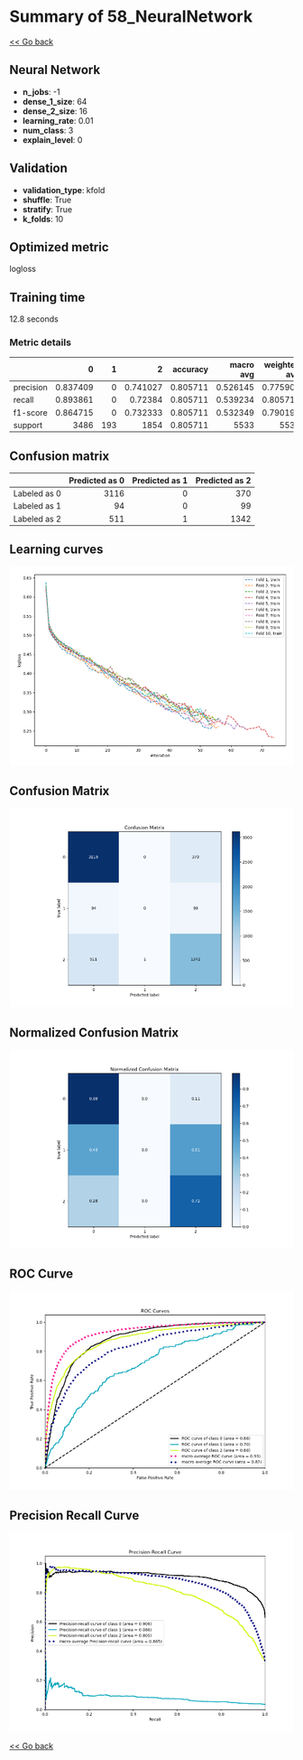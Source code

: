 # Summary of 58_NeuralNetwork

[<< Go back](../README.md)


## Neural Network
- **n_jobs**: -1
- **dense_1_size**: 64
- **dense_2_size**: 16
- **learning_rate**: 0.01
- **num_class**: 3
- **explain_level**: 0

## Validation
 - **validation_type**: kfold
 - **shuffle**: True
 - **stratify**: True
 - **k_folds**: 10

## Optimized metric
logloss

## Training time

12.8 seconds

### Metric details
|           |           0 |   1 |           2 |   accuracy |   macro avg |   weighted avg |   logloss |
|:----------|------------:|----:|------------:|-----------:|------------:|---------------:|----------:|
| precision |    0.837409 |   0 |    0.741027 |   0.805711 |    0.526145 |       0.775903 |  0.528821 |
| recall    |    0.893861 |   0 |    0.72384  |   0.805711 |    0.539234 |       0.805711 |  0.528821 |
| f1-score  |    0.864715 |   0 |    0.732333 |   0.805711 |    0.532349 |       0.790194 |  0.528821 |
| support   | 3486        | 193 | 1854        |   0.805711 | 5533        |    5533        |  0.528821 |


## Confusion matrix
|              |   Predicted as 0 |   Predicted as 1 |   Predicted as 2 |
|:-------------|-----------------:|-----------------:|-----------------:|
| Labeled as 0 |             3116 |                0 |              370 |
| Labeled as 1 |               94 |                0 |               99 |
| Labeled as 2 |              511 |                1 |             1342 |

## Learning curves
![Learning curves](learning_curves.png)
## Confusion Matrix

![Confusion Matrix](confusion_matrix.png)


## Normalized Confusion Matrix

![Normalized Confusion Matrix](confusion_matrix_normalized.png)


## ROC Curve

![ROC Curve](roc_curve.png)


## Precision Recall Curve

![Precision Recall Curve](precision_recall_curve.png)



[<< Go back](../README.md)
